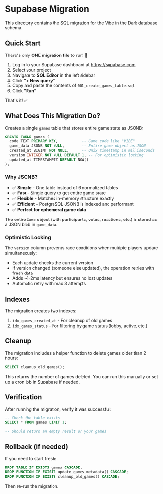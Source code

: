 # Supabase Migration

This directory contains the SQL migration for the Vibe in the Dark database schema.

## Quick Start

There's only **ONE migration file** to run! 🎉

1. Log in to your Supabase dashboard at https://supabase.com
2. Select your project
3. Navigate to **SQL Editor** in the left sidebar
4. Click **"+ New query"**
5. Copy and paste the contents of `001_create_games_table.sql`
6. Click **"Run"**

That's it! ✅

## What Does This Migration Do?

Creates a single `games` table that stores entire game state as JSONB:

```sql
CREATE TABLE games (
  code TEXT PRIMARY KEY,           -- Game code like "VIBE"
  game_data JSONB NOT NULL,        -- Entire game object as JSON
  created_at BIGINT NOT NULL,      -- Unix timestamp in milliseconds
  version INTEGER NOT NULL DEFAULT 1, -- For optimistic locking
  updated_at TIMESTAMPTZ DEFAULT NOW()
);
```

### Why JSONB?

- ✅ **Simple** - One table instead of 6 normalized tables
- ✅ **Fast** - Single query to get entire game state
- ✅ **Flexible** - Matches in-memory structure exactly
- ✅ **Efficient** - PostgreSQL JSONB is indexed and performant
- ✅ **Perfect for ephemeral game data**

The entire `Game` object (with participants, votes, reactions, etc.) is stored as a JSON blob in `game_data`.

### Optimistic Locking

The `version` column prevents race conditions when multiple players update simultaneously:
- Each update checks the current version
- If version changed (someone else updated), the operation retries with fresh data
- Adds ~1-2ms latency but ensures no lost updates
- Automatic retry with max 3 attempts

## Indexes

The migration creates two indexes:
1. `idx_games_created_at` - For cleanup of old games
2. `idx_games_status` - For filtering by game status (lobby, active, etc.)

## Cleanup

The migration includes a helper function to delete games older than 2 hours:

```sql
SELECT cleanup_old_games();
```

This returns the number of games deleted. You can run this manually or set up a cron job in Supabase if needed.

## Verification

After running the migration, verify it was successful:

```sql
-- Check the table exists
SELECT * FROM games LIMIT 1;

-- Should return an empty result or your games
```

## Rollback (if needed)

If you need to start fresh:

```sql
DROP TABLE IF EXISTS games CASCADE;
DROP FUNCTION IF EXISTS update_games_metadata() CASCADE;
DROP FUNCTION IF EXISTS cleanup_old_games() CASCADE;
```

Then re-run the migration.
